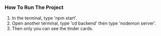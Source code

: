 ### How To Run The Project

1. In the terminal, type 'npm start'.
2. Open another terminal, type 'cd backend' then type 'nodemon server'.
3. Then only you can see the tinder cards.

